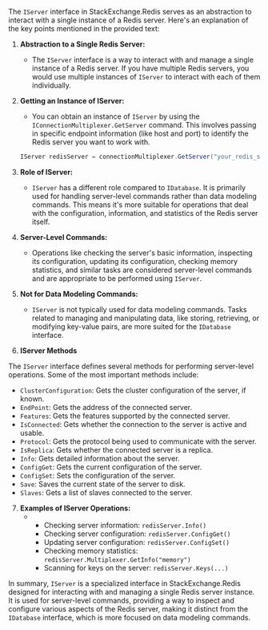 The `IServer` interface in StackExchange.Redis serves as an abstraction to interact with a single instance of a Redis server. Here's an explanation of the key points mentioned in the provided text:

1. **Abstraction to a Single Redis Server:**
   - The `IServer` interface is a way to interact with and manage a single instance of a Redis server. If you have multiple Redis servers, you would use multiple instances of `IServer` to interact with each of them individually.

2. **Getting an Instance of IServer:**
   - You can obtain an instance of `IServer` by using the `IConnectionMultiplexer.GetServer` command. This involves passing in specific endpoint information (like host and port) to identify the Redis server you want to work with.

   ```csharp
   IServer redisServer = connectionMultiplexer.GetServer("your_redis_server_endpoint");
   ```

3. **Role of IServer:**
   - `IServer` has a different role compared to `IDatabase`. It is primarily used for handling server-level commands rather than data modeling commands. This means it's more suitable for operations that deal with the configuration, information, and statistics of the Redis server itself.

4. **Server-Level Commands:**
   - Operations like checking the server's basic information, inspecting its configuration, updating its configuration, checking memory statistics, and similar tasks are considered server-level commands and are appropriate to be performed using `IServer`.

5. **Not for Data Modeling Commands:**
   - `IServer` is not typically used for data modeling commands. Tasks related to managing and manipulating data, like storing, retrieving, or modifying key-value pairs, are more suited for the `IDatabase` interface.
  
6. **IServer Methods**

The `IServer` interface defines several methods for performing server-level operations. Some of the most important methods include:

* `ClusterConfiguration`: Gets the cluster configuration of the server, if known.
* `EndPoint`: Gets the address of the connected server.
* `Features`: Gets the features supported by the connected server.
* `IsConnected`: Gets whether the connection to the server is active and usable.
* `Protocol`: Gets the protocol being used to communicate with the server.
* `IsReplica`: Gets whether the connected server is a replica.
* `Info`: Gets detailed information about the server.
* `ConfigGet`: Gets the current configuration of the server.
* `ConfigSet`: Sets the configuration of the server.
* `Save`: Saves the current state of the server to disk.
* `Slaves`: Gets a list of slaves connected to the server.

7. **Examples of IServer Operations:**
   - - Checking server information: `redisServer.Info()`
     - Checking server configuration: `redisServer.ConfigGet()`
     - Updating server configuration: `redisServer.ConfigSet()`
     - Checking memory statistics: `redisServer.Multiplexer.GetInfo("memory")`
     - Scanning for keys on the server: `redisServer.Keys(...)`

In summary, `IServer` is a specialized interface in StackExchange.Redis designed for interacting with and managing a single Redis server instance. It is used for server-level commands, providing a way to inspect and configure various aspects of the Redis server, making it distinct from the `IDatabase` interface, which is more focused on data modeling commands.
